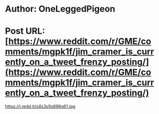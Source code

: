 # Author: OneLeggedPigeon
# Post URL: [https://www.reddit.com/r/GME/comments/mgpk1f/jim_cramer_is_currently_on_a_tweet_frenzy_posting/](https://www.reddit.com/r/GME/comments/mgpk1f/jim_cramer_is_currently_on_a_tweet_frenzy_posting/)


https://i.redd.it/s4s3s9s898q61.jpg